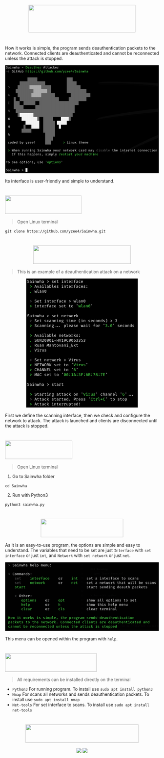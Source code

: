 <p align="center">
  <img src="https://img.shields.io/badge/Sain-Wha-green?colorA=%23000000&colorB=%23006400&style=flat_square" style="width:350px;height:90px;">
  <h1 align="center"></h1>
</p>

How it works is simple, the program sends deauthentication
packets to the network. Connected clients are deauthenticated and 
cannot be reconnected unless the attack is stopped.

<p align="center">
  <img src="docs/Sainwha-1.png" alt="Sainwha">
</p>
Its interface is user-friendly and simple to understand.


<p>
  <h1></h1>
  <img src="https://img.shields.io/badge/Installation-%23006400?style=flat_square" style="width:250px;height:60px;">
</p>

> Open Linux terminal
```terminal
git clone https://github.com/yzee4/Sainwha.git
```

<h1></h1>

<p align="center">
  <img src="https://img.shields.io/badge/Attack_Example-black?style=flat_square" style="width:320px;height:60px;">
</p>

> This is an example of a deauthentication attack on a network

<p align="center" style="text-align: center;">
  <img src="docs/Sainwha-2.png" alt="Sainwha">
</p>

First we define the scanning interface, then we check and configure the network to attack. The attack is launched and clients are disconnected until the attack is stopped.

<h1></h1>

<p>
  <img src="https://img.shields.io/badge/Running-%23006400?style=flat_square" style="width:220px;height:60px;">
</p>

> Open Linux terminal

1. Go to Sainwha folder
```terminal
cd Sainwha
```
2. Run with Python3
```terminal
python3 sainwha.py
```

<h1></h1>

<p align="center" style="text-align: center;">
  <img src="https://img.shields.io/badge/Inctructions-black?style=flat_square" style="width:270px;height:60px;">
</p>

As it is an easy-to-use program, the options are simple and easy to understand. The variables that need to be set are just ```Interface``` with ```set interface``` or just ```int```, and ```Network``` with ```set network``` or just ```net```.

<p align="center">
  <img src="docs/Sainwha-3.png" alt="Sainwha">
</p>

This menu can be opened within the program with ```help```.

<h1></h1>

<p>
  <img src="https://img.shields.io/badge/Requirements-%23006400?style=flat_square" style="width:300px;height:60px;">
</p>

> All requirements can be installed directly on the terminal

   - `Python3` For running program. To install use `sudo apt install python3`
   - `Nmap` For scans all networks and sends deauthentication packets. To  install use `sudo apt install nmap`
   - `Net-tools` For set interface to scans. To install use `sudo apt install net-tools`

<h1></h1>


<p align="center">
  <img src="https://img.shields.io/badge/Thanks for using-black?style=flat_square" style="width:370px;height:60px;">
</p>

<p align="center">
  <img src="https://img.shields.io/badge/Author-yzee4-green?colorA=%23000000&colorB=%23006400&style=flat_square">
  <img src="https://img.shields.io/badge/License-MIT-green?colorA=%23000000&colorB=%23006400&style=flat_square">
</p>
